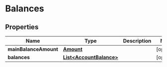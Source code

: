 
# Balances

## Properties
Name | Type | Description | Notes
------------ | ------------- | ------------- | -------------
**mainBalanceAmount** | [**Amount**](Amount.md) |  |  [optional]
**balances** | [**List&lt;AccountBalance&gt;**](AccountBalance.md) |  |  [optional]



